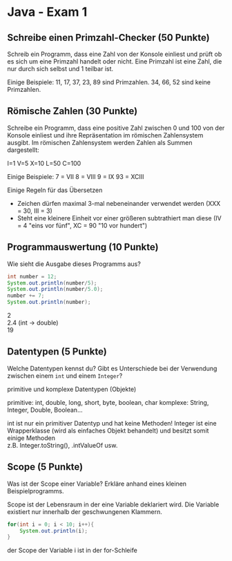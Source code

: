 # Java - Exam 1 

## Schreibe einen Primzahl-Checker (50 Punkte)

Schreib ein Programm, dass eine Zahl von der Konsole einliest und prüft ob es sich um eine Primzahl handelt oder nicht. 
Eine Primzahl ist eine Zahl, die nur durch sich selbst und 1 teilbar ist. 

Einige Beispiele:
11, 17, 37, 23, 89 sind Primzahlen. 
34, 66, 52 sind keine Primzahlen.

## Römische Zahlen (30 Punkte)

Schreibe ein Programm, dass eine positive Zahl zwischen 0 und 100 von der Konsole einliest und ihre Repräsentation im römischen Zahlensystem ausgibt. Im römischen Zahlensystem werden Zahlen als Summen dargestellt:

 I=1
 V=5
 X=10
 L=50
 C=100
 
 Einige Beispiele: 
 7 = VII
 8 = VIII
 9 = IX
 93 = XCIII

Einige Regeln für das Übersetzen 
* Zeichen dürfen maximal 3-mal nebeneinander verwendet werden (XXX = 30, III = 3)
* Steht eine kleinere Einheit vor einer größeren subtrathiert man diese (IV = 4 "eins vor fünf", XC = 90 "10 vor hundert")

## Programmauswertung (10 Punkte)

Wie sieht die Ausgabe dieses Programms aus? 

```java
int number = 12; 
System.out.println(number/5);
System.out.println(number/5.0);
number += 7; 
System.out.println(number);
```
2 <br>
2.4  (int -> double) <br>
19 <br>

## Datentypen (5 Punkte)

Welche Datentypen kennst du? 
Gibt es Unterschiede bei der Verwendung zwischen einem `int` und einem `Integer`? 

primitive und komplexe Datentypen (Objekte)

primitive: int, double, long, short, byte, boolean, char
komplexe: String, Integer, Double, Boolean...

int ist nur ein primitiver Datentyp und hat keine Methoden!
Integer ist eine Wrapperklasse (wird als einfaches Objekt behandelt) und besitzt somit einige Methoden <br>
z.B. Integer.toString(), .intValueOf usw.

## Scope (5 Punkte) 

Was ist der Scope einer Variable? 
Erkläre anhand eines kleinen Beispielprogramms.

Scope ist der Lebensraum in der eine Variable deklariert wird.
Die Variable existiert nur innerhalb der geschwungenen Klammern.
```java
for(int i = 0; i < 10; i++){
    System.out.println(i);
}
```
der Scope der Variable i ist in der for-Schleife


